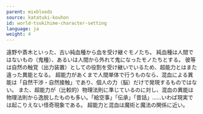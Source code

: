 ```yaml
---
parent: mixbloods
source: katatuki-kouhon
id: world-tsukihime-character-setting
language: ja
weight: 4
---
```


遠野や斎木といった、古い純血種から血を受け継ぐモノたち。
純血種は人間ではないもの（鬼種）、あるいは人間から外れて鬼になったモノたちとする。
彼等は自然の触覚（出力装置）としての役割を受け継いでいるため、超能力とはまた違った異能となる。
超能力があくまで人間単体で行うものなら、混血による異能は「自然干渉・自然接触」であり、個人の力（脳）だけで発現するものではない。
また、超能力が（比較的）物理法則に準じているのに対し、混血の異能は物理法則から逸脱したものも多い。「絵空事」「伝承」「昔話」……いわば現実では起こりえない怪奇現象である。
超能力と混血は魔術と魔法の関係に近い。
